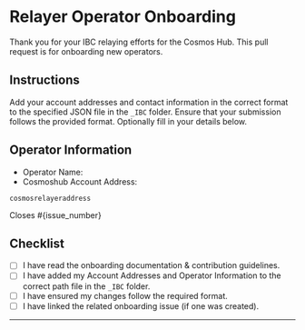 # Relayer Operator Onboarding

Thank you for your IBC relaying efforts for the Cosmos Hub. This pull request is for onboarding new operators.

## Instructions

Add your account addresses and contact information in the correct format to the specified JSON file in the `_IBC` folder. Ensure that your submission follows the provided format. Optionally fill in your details below. 

## Operator Information

- Operator Name: 
- Cosmoshub Account Address:
```
cosmosrelayeraddress 
```

Closes #{issue_number}

## Checklist

- [ ] I have read the onboarding documentation & contribution guidelines.
- [ ] I have added my Account Addresses and Operator Information to the correct path file in the `_IBC` folder.
- [ ] I have ensured my changes follow the required format.
- [ ] I have linked the related onboarding issue (if one was created).

---